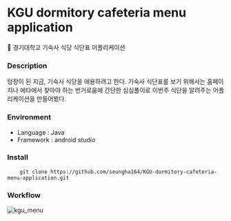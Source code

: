# KGU dormitory cafeteria menu application
🍱 경기대학교 기숙사 식당 식단표 어플리케이션
### Description
텅장이 된 지금, 기숙사 식당을 애용하려고 한다.
기숙사 식단표를 보기 위해서는 홈페이지나 에타에서 찾아야 하는 번거로움에 간단한 심심풀이로 이번주 식단을 알려주는 어플리케이션을 만들어봤다.
### Environment
- Language : Java
- Framework : android studio
### Install
```
	git clone https://github.com/seungha164/KGU-dormitory-cafeteria-menu-application.git
```
### Workflow
![kgu_menu](https://user-images.githubusercontent.com/87134443/199656864-5ef24f4b-43c9-43a0-b740-5ea6336fa720.gif)
